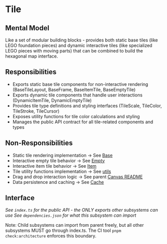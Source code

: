 # Tile

## Mental Model
Like a set of modular building blocks - provides both static base tiles (like LEGO foundation pieces) and dynamic interactive tiles (like specialized LEGO pieces with moving parts) that can be combined to build the hexagonal map interface.

## Responsibilities
- Exports static base tile components for non-interactive rendering (BaseTileLayout, BaseFrame, BaseItemTile, BaseEmptyTile)
- Exports dynamic tile components that handle user interactions (DynamicItemTile, DynamicEmptyTile)
- Provides tile type definitions and styling interfaces (TileScale, TileColor, TileStroke, TileCursor)
- Exposes utility functions for tile color calculations and styling
- Manages the public API contract for all tile-related components and types

## Non-Responsibilities
- Static tile rendering implementation → See [Base](./Base/README.md)  
- Interactive empty tile behavior → See [Empty](./Empty/README.md)  
- Interactive item tile behavior → See [Item](./Item/README.md)  
- Tile utility functions implementation → See [utils](./utils/README.md)  
- Drag and drop interaction logic → See parent [Canvas README](../README.md)  
- Data persistence and caching → See [Cache](../../Cache/README.md)

## Interface
*See `index.ts` for the public API - the ONLY exports other subsystems can use*
*See `dependencies.json` for what this subsystem can import*

Note: Child subsystems can import from parent freely, but all other subsystems MUST go through index.ts. The CI tool `pnpm check:architecture` enforces this boundary.
